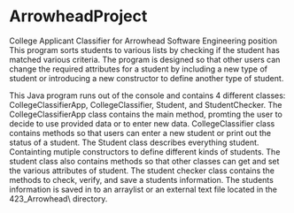 # ArrowheadProject
College Applicant Classifier for Arrowhead Software Engineering position
This program sorts students to various lists by checking if the student has matched various criteria. The program is designed so that other
users can change the required attributes for a student by including a new type of student or introducing a new constructor to define 
another type of student.

This Java program runs out of the console and contains 4 different classes: CollegeClassifierApp, CollegeClassifier, Student, and 
StudentChecker. The CollegeClassifierApp class contains the main method, promting the user to decide to use provided data or to enter new 
data. CollegeClassifier class contains methods so that users can enter a new student or print out the status of a student. The Student
class describes everything student. Containting mutiple constructors to define different kinds of students. The student class also contains
methods so that other classes can get and set the various attributes of student. The student checker class contains the methods to check,
verify, and save a students information. The students information is saved in to an arraylist or an external text file located in the
423_Arrowhead\ directory.
